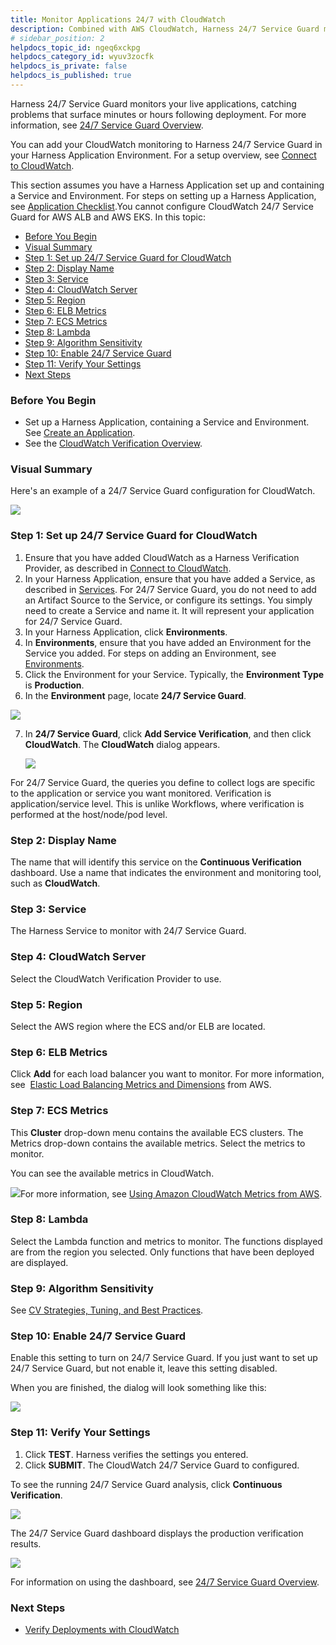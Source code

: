 ```yaml
---
title: Monitor Applications 24/7 with CloudWatch
description: Combined with AWS CloudWatch, Harness 24/7 Service Guard monitors your live applications, catching problems that surface minutes or hours following deployment.
# sidebar_position: 2
helpdocs_topic_id: ngeq6xckpg
helpdocs_category_id: wyuv3zocfk
helpdocs_is_private: false
helpdocs_is_published: true
---
```


Harness 24/7 Service Guard monitors your live applications, catching problems that surface minutes or hours following deployment. For more information, see [24/7 Service Guard Overview](../continuous-verification-overview/concepts-cv/24-7-service-guard-overview.md).

You can add your CloudWatch monitoring to Harness 24/7 Service Guard in your Harness Application Environment. For a setup overview, see [Connect to CloudWatch](cloud-watch-connection-setup.md).

This section assumes you have a Harness Application set up and containing a Service and Environment. For steps on setting up a Harness Application, see [Application Checklist](https://docs.harness.io/article/bucothemly-application-configuration).You cannot configure CloudWatch 24/7 Service Guard for AWS ALB and AWS EKS.
In this topic:

* [Before You Begin](#before_you_begin)
* [Visual Summary](#visual_summary)
* [Step 1: Set up 24/7 Service Guard for CloudWatch](#setup_service_guard)
* [Step 2: Display Name](#display_name)
* [Step 3: Service](#service)
* [Step 4: CloudWatch Server](#cloudwatch_server)
* [Step 5: Region](#region)
* [Step 6: ELB Metrics](#elb_metrics)
* [Step 7: ECS Metrics](#ecs_metrics)
* [Step 8: Lambda](#lambda)
* [Step 9: Algorithm Sensitivity](#algorithm_sensitivity)
* [Step 10: Enable 24/7 Service Guard](#enable_24/7_service_guard)
* [Step 11: Verify Your Settings](#verify_settings)
* [Next Steps](#next_steps)


### Before You Begin

* Set up a Harness Application, containing a Service and Environment. See [Create an Application](https://docs.harness.io/article/bucothemly-application-configuration).
* See the [CloudWatch Verification Overview](../continuous-verification-overview/concepts-cv/cloud-watch-verification-overview.md).


### Visual Summary

Here's an example of a 24/7 Service Guard configuration for CloudWatch.

![](./static/2-24-7-service-guard-for-cloud-watch-12.png)

### Step 1: Set up 24/7 Service Guard for CloudWatch

1. Ensure that you have added CloudWatch as a Harness Verification Provider, as described in [Connect to CloudWatch](cloud-watch-connection-setup.md).
2. In your Harness Application, ensure that you have added a Service, as described in [Services](https://docs.harness.io/article/eb3kfl8uls-service-configuration). For 24/7 Service Guard, you do not need to add an Artifact Source to the Service, or configure its settings. You simply need to create a Service and name it. It will represent your application for 24/7 Service Guard.
3. In your Harness Application, click **Environments**.
4. In **Environments**, ensure that you have added an Environment for the Service you added. For steps on adding an Environment, see [Environments](https://docs.harness.io/article/n39w05njjv-environment-configuration).
5. Click the Environment for your Service. Typically, the **Environment Type** is **Production**.
6. In the **Environment** page, locate **24/7 Service Guard**.

  ![](./static/2-24-7-service-guard-for-cloud-watch-13.png)
  
7. In **24/7 Service Guard**, click **Add Service Verification**, and then click **CloudWatch**. The **CloudWatch** dialog appears.

   ![](./static/2-24-7-service-guard-for-cloud-watch-14.png)

For 24/7 Service Guard, the queries you define to collect logs are specific to the application or service you want monitored. Verification is application/service level. This is unlike Workflows, where verification is performed at the host/node/pod level.
### Step 2: Display Name

The name that will identify this service on the **Continuous Verification** dashboard. Use a name that indicates the environment and monitoring tool, such as **CloudWatch**.


### Step 3: Service

The Harness Service to monitor with 24/7 Service Guard.


### Step 4: CloudWatch Server

Select the CloudWatch Verification Provider to use.


### Step 5: Region

Select the AWS region where the ECS and/or ELB are located.


### Step 6: ELB Metrics

Click **Add** for each load balancer you want to monitor. For more information, see  [Elastic Load Balancing Metrics and Dimensions](https://docs.aws.amazon.com/AmazonCloudWatch/latest/monitoring/elb-metricscollected.html) from AWS.


### Step 7: ECS Metrics

This **Cluster** drop-down menu contains the available ECS clusters. The Metrics drop-down contains the available metrics. Select the metrics to monitor.

You can see the available metrics in CloudWatch.

![](./static/2-24-7-service-guard-for-cloud-watch-15.png)For more information, see [Using Amazon CloudWatch Metrics from AWS](https://docs.aws.amazon.com/AmazonCloudWatch/latest/monitoring/working_with_metrics.html).


### Step 8: Lambda

Select the Lambda function and metrics to monitor. The functions displayed are from the region you selected. Only functions that have been deployed are displayed.


### Step 9: Algorithm Sensitivity

See [CV Strategies, Tuning, and Best Practices](../continuous-verification-overview/concepts-cv/cv-strategies-and-best-practices.md#algorithm-sensitivity-and-failure-criteria).


### Step 10: Enable 24/7 Service Guard

Enable this setting to turn on 24/7 Service Guard. If you just want to set up 24/7 Service Guard, but not enable it, leave this setting disabled.

When you are finished, the dialog will look something like this:

![](./static/2-24-7-service-guard-for-cloud-watch-16.png)
### Step 11: Verify Your Settings

1. Click **TEST**. Harness verifies the settings you entered.
2. Click **SUBMIT**. The CloudWatch 24/7 Service Guard to configured.

To see the running 24/7 Service Guard analysis, click **Continuous Verification**.

![](./static/2-24-7-service-guard-for-cloud-watch-17.png)

The 24/7 Service Guard dashboard displays the production verification results.

![](./static/2-24-7-service-guard-for-cloud-watch-18.png)

For information on using the dashboard, see [24/7 Service Guard Overview](../continuous-verification-overview/concepts-cv/24-7-service-guard-overview.md).


### Next Steps

* [Verify Deployments with CloudWatch](3-verify-deployments-with-cloud-watch.md)

